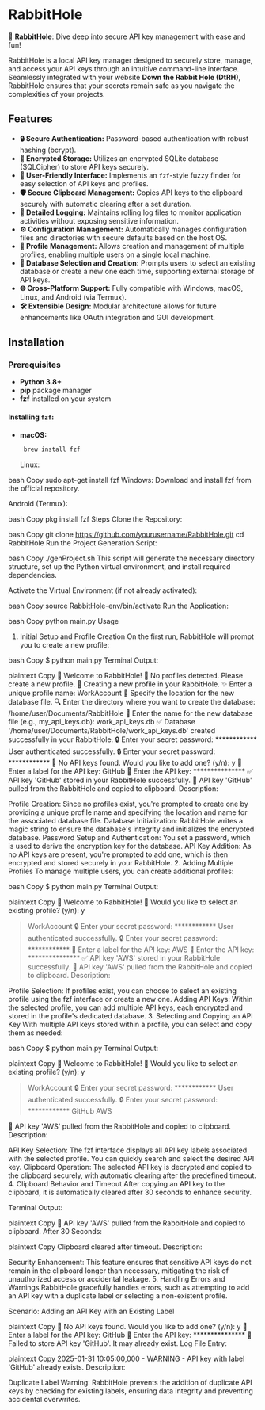 # RabbitHole

🐰 **RabbitHole**: Dive deep into secure API key management with ease and fun!

RabbitHole is a local API key manager designed to securely store, manage, and access your API keys through an intuitive command-line interface. Seamlessly integrated with your website **Down the Rabbit Hole (DtRH)**, RabbitHole ensures that your secrets remain safe as you navigate the complexities of your projects.

## Features

- **🔒 Secure Authentication:** Password-based authentication with robust hashing (bcrypt).
- **🔐 Encrypted Storage:** Utilizes an encrypted SQLite database (SQLCipher) to store API keys securely.
- **🎯 User-Friendly Interface:** Implements an `fzf`-style fuzzy finder for easy selection of API keys and profiles.
- **🛡️ Secure Clipboard Management:** Copies API keys to the clipboard securely with automatic clearing after a set duration.
- **📜 Detailed Logging:** Maintains rolling log files to monitor application activities without exposing sensitive information.
- **⚙️ Configuration Management:** Automatically manages configuration files and directories with secure defaults based on the host OS.
- **👥 Profile Management:** Allows creation and management of multiple profiles, enabling multiple users on a single local machine.
- **📂 Database Selection and Creation:** Prompts users to select an existing database or create a new one each time, supporting external storage of API keys.
- **🌐 Cross-Platform Support:** Fully compatible with Windows, macOS, Linux, and Android (via Termux).
- **🛠️ Extensible Design:** Modular architecture allows for future enhancements like OAuth integration and GUI development.

## Installation

### Prerequisites

- **Python 3.8+**
- **pip** package manager
- **fzf** installed on your system

#### Installing `fzf`:

- **macOS:**
  
  ```bash
   brew install fzf
  ```

  Linux:

bash
Copy
sudo apt-get install fzf
Windows: Download and install fzf from the official repository.

Android (Termux):

bash
Copy
pkg install fzf
Steps
Clone the Repository:

bash
Copy
git clone https://github.com/yourusername/RabbitHole.git
cd RabbitHole
Run the Project Generation Script:

bash
Copy
./genProject.sh
This script will generate the necessary directory structure, set up the Python virtual environment, and install required dependencies.

Activate the Virtual Environment (if not already activated):

bash
Copy
source RabbitHole-env/bin/activate
Run the Application:

bash
Copy
python main.py
Usage
1. Initial Setup and Profile Creation
On the first run, RabbitHole will prompt you to create a new profile:

bash
Copy
$ python main.py
Terminal Output:

plaintext
Copy
🐰 Welcome to RabbitHole!
🐰 No profiles detected. Please create a new profile.
🐰 Creating a new profile in your RabbitHole.
✨ Enter a unique profile name: WorkAccount
📁 Specify the location for the new database file.
🔍 Enter the directory where you want to create the database: /home/user/Documents/RabbitHole
📄 Enter the name for the new database file (e.g., my_api_keys.db): work_api_keys.db
✅ Database '/home/user/Documents/RabbitHole/work_api_keys.db' created successfully in your RabbitHole.
🔒 Enter your secret password: ************
User authenticated successfully.
🔒 Enter your secret password: ************
🐰 No API keys found. Would you like to add one? (y/n): y
🐰 Enter a label for the API key: GitHub
🔑 Enter the API key: ***************
✅ API key 'GitHub' stored in your RabbitHole successfully.
🔑 API key 'GitHub' pulled from the RabbitHole and copied to clipboard.
Description:

Profile Creation: Since no profiles exist, you're prompted to create one by providing a unique profile name and specifying the location and name for the associated database file.
Database Initialization: RabbitHole writes a magic string to ensure the database's integrity and initializes the encrypted database.
Password Setup and Authentication: You set a password, which is used to derive the encryption key for the database.
API Key Addition: As no API keys are present, you're prompted to add one, which is then encrypted and stored securely in your RabbitHole.
2. Adding Multiple Profiles
To manage multiple users, you can create additional profiles:

bash
Copy
$ python main.py
Terminal Output:

plaintext
Copy
🐰 Welcome to RabbitHole!
🐰 Would you like to select an existing profile? (y/n): y
> WorkAccount
🔒 Enter your secret password: ************
User authenticated successfully.
🔒 Enter your secret password: ************
🐰 Enter a label for the API key: AWS
🔑 Enter the API key: ***************
✅ API key 'AWS' stored in your RabbitHole successfully.
🔑 API key 'AWS' pulled from the RabbitHole and copied to clipboard.
Description:

Profile Selection: If profiles exist, you can choose to select an existing profile using the fzf interface or create a new one.
Adding API Keys: Within the selected profile, you can add multiple API keys, each encrypted and stored in the profile's dedicated database.
3. Selecting and Copying an API Key
With multiple API keys stored within a profile, you can select and copy them as needed:

bash
Copy
$ python main.py
Terminal Output:

plaintext
Copy
🐰 Welcome to RabbitHole!
🐰 Would you like to select an existing profile? (y/n): y
> WorkAccount
🔒 Enter your secret password: ************
User authenticated successfully.
🔒 Enter your secret password: ************
> GitHub
  AWS

🔑 API key 'AWS' pulled from the RabbitHole and copied to clipboard.
Description:

API Key Selection: The fzf interface displays all API key labels associated with the selected profile. You can quickly search and select the desired API key.
Clipboard Operation: The selected API key is decrypted and copied to the clipboard securely, with automatic clearing after the predefined timeout.
4. Clipboard Behavior and Timeout
After copying an API key to the clipboard, it is automatically cleared after 30 seconds to enhance security.

Terminal Output:

plaintext
Copy
🔑 API key 'AWS' pulled from the RabbitHole and copied to clipboard.
After 30 Seconds:

plaintext
Copy
Clipboard cleared after timeout.
Description:

Security Enhancement: This feature ensures that sensitive API keys do not remain in the clipboard longer than necessary, mitigating the risk of unauthorized access or accidental leakage.
5. Handling Errors and Warnings
RabbitHole gracefully handles errors, such as attempting to add an API key with a duplicate label or selecting a non-existent profile.

Scenario: Adding an API Key with an Existing Label

plaintext
Copy
🐰 No API keys found. Would you like to add one? (y/n): y
🐰 Enter a label for the API key: GitHub
🔑 Enter the API key: ***************
🚫 Failed to store API key 'GitHub'. It may already exist.
Log File Entry:

plaintext
Copy
2025-01-31 10:05:00,000 - WARNING - API key with label 'GitHub' already exists.
Description:

Duplicate Label Warning: RabbitHole prevents the addition of duplicate API keys by checking for existing labels, ensuring data integrity and preventing accidental overwrites.

